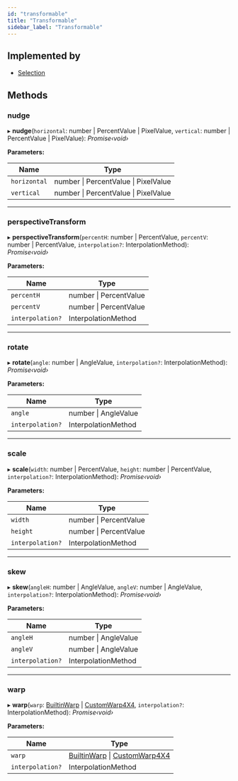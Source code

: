 ```yaml
---
id: "transformable"
title: "Transformable"
sidebar_label: "Transformable"
---
```


## Implemented by

* [Selection](../classes/selection.md)

## Methods

###  nudge

▸ **nudge**(`horizontal`: number | PercentValue | PixelValue, `vertical`: number | PercentValue | PixelValue): *Promise‹void›*

**Parameters:**

Name | Type |
------ | ------ |
`horizontal` | number &#124; PercentValue &#124; PixelValue |
`vertical` | number &#124; PercentValue &#124; PixelValue |

___

###  perspectiveTransform

▸ **perspectiveTransform**(`percentH`: number | PercentValue, `percentV`: number | PercentValue, `interpolation?`: InterpolationMethod): *Promise‹void›*

**Parameters:**

Name | Type |
------ | ------ |
`percentH` | number &#124; PercentValue |
`percentV` | number &#124; PercentValue |
`interpolation?` | InterpolationMethod |

___

###  rotate

▸ **rotate**(`angle`: number | AngleValue, `interpolation?`: InterpolationMethod): *Promise‹void›*

**Parameters:**

Name | Type |
------ | ------ |
`angle` | number &#124; AngleValue |
`interpolation?` | InterpolationMethod |

___

###  scale

▸ **scale**(`width`: number | PercentValue, `height`: number | PercentValue, `interpolation?`: InterpolationMethod): *Promise‹void›*

**Parameters:**

Name | Type |
------ | ------ |
`width` | number &#124; PercentValue |
`height` | number &#124; PercentValue |
`interpolation?` | InterpolationMethod |

___

###  skew

▸ **skew**(`angleH`: number | AngleValue, `angleV`: number | AngleValue, `interpolation?`: InterpolationMethod): *Promise‹void›*

**Parameters:**

Name | Type |
------ | ------ |
`angleH` | number &#124; AngleValue |
`angleV` | number &#124; AngleValue |
`interpolation?` | InterpolationMethod |

___

###  warp

▸ **warp**(`warp`: [BuiltinWarp](builtinwarp.md) | [CustomWarp4X4](customwarp4x4.md), `interpolation?`: InterpolationMethod): *Promise‹void›*

**Parameters:**

Name | Type |
------ | ------ |
`warp` | [BuiltinWarp](builtinwarp.md) &#124; [CustomWarp4X4](customwarp4x4.md) |
`interpolation?` | InterpolationMethod |
